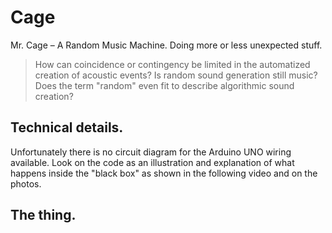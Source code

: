 # Cage
Mr. Cage – A Random Music Machine. Doing more or less unexpected stuff.

> How can coincidence or contingency be limited in the automatized creation of acoustic events? Is random sound generation still music? Does the term "random" even fit to describe algorithmic sound creation? 

## Technical details.

Unfortunately there is no circuit diagram for the Arduino UNO wiring available. Look on the code as an illustration and explanation of what happens inside the "black box" as shown in the following video and on the photos.

## The thing.

